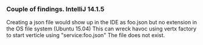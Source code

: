 ### Couple of findings. IntelliJ 14.1.5
Creating a json file would show up in the IDE as foo.json but no extension in the OS file system (Ubuntu 15.04)
This can wreck havoc using vertx factory to start verticle using "service:foo.json" The file does not exist.
